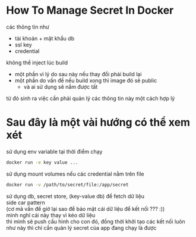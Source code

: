 # How To Manage Secret In Docker

các thông tin như

-   tài khoản + mật khẩu db
-   ssl key
-   credential

không thể inject lúc build

-   một phần vì lý do sau này nếu thay đổi phải build lại
-   một phần do vấn đề nếu build xong thì image đó sẽ public
    -   và ai sử dụng sẽ nắm được tất

từ đó sinh ra việc cần phải quản lý các thông tin này một cách hợp lý

# Sau đây là một vài hướng có thể xem xét

sử dụng env variable tại thời điểm chạy

```bash
docker run -e key value ...
```

sử dụng mount volumes nếu các credential nằm trên file

```bash
docker run -v /path/to/secret/file:/app/secret
```

sử dụng db, secret store, (key-value db) để fetch dữ liệu <br>
side car pattern <br>
(cơ mả vấn đề giờ lại sao để bảo mật cái dữ liệu để kết nối ??? :)) <br>
mình nghĩ cái này thay vì kéo dữ liệu <br>
thì mình sẽ push cấu hình cho con đó, đồng thời khởi tạo các kết nối luôn <br>
như này thì chỉ cần quản lý secret của app đang chạy là được
